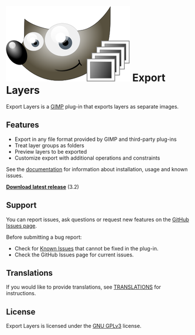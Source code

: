 # [![](resources/docs/images/logo_small.svg)](https://khalim19.github.io/gimp-plugin-export-layers/) Export Layers

Export Layers is a [GIMP](https://www.gimp.org/) plug-in that exports layers as separate images.

Features
--------

* Export in any file format provided by GIMP and third-party plug-ins
* Treat layer groups as folders
* Preview layers to be exported
* Customize export with additional operations and constraints


See the [documentation](https://khalim19.github.io/gimp-plugin-export-layers/sections)
for information about installation, usage and known issues.

[**Download latest release**](https://github.com/khalim19/gimp-plugin-export-layers/releases/tag/3.2) (3.2)


Support
-------

You can report issues, ask questions or request new features on the [GitHub Issues page](https://github.com/khalim19/gimp-plugin-export-layers/issues).

Before submitting a bug report:
* Check for [Known Issues](resources/docs/sections/Known-Issues.md) that cannot
be fixed in the plug-in.
* Check the GitHub Issues page for current issues.


Translations
------------

If you would like to provide translations, see [TRANSLATIONS](TRANSLATIONS.md)
for instructions.


License
-------

Export Layers is licensed under the
[GNU GPLv3](https://www.gnu.org/licenses/gpl-3.0.html) license.
